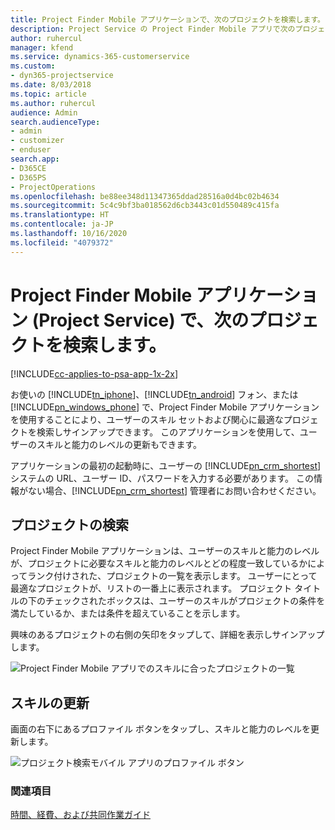 ```yaml
---
title: Project Finder Mobile アプリケーションで、次のプロジェクトを検索します。
description: Project Service の Project Finder Mobile アプリで次のプロジェクトを検索する方法
author: ruhercul
manager: kfend
ms.service: dynamics-365-customerservice
ms.custom:
- dyn365-projectservice
ms.date: 8/03/2018
ms.topic: article
ms.author: ruhercul
audience: Admin
search.audienceType:
- admin
- customizer
- enduser
search.app:
- D365CE
- D365PS
- ProjectOperations
ms.openlocfilehash: be88ee348d11347365ddad28516a0d4bc02b4634
ms.sourcegitcommit: 5c4c9bf3ba018562d6cb3443c01d550489c415fa
ms.translationtype: HT
ms.contentlocale: ja-JP
ms.lasthandoff: 10/16/2020
ms.locfileid: "4079372"
---
```

# <a name="find-your-next-project-with-the-project-finder-mobile-app-project-service"></a>Project Finder Mobile アプリケーション (Project Service) で、次のプロジェクトを検索します。

[!INCLUDE[cc-applies-to-psa-app-1x-2x](../includes/cc-applies-to-psa-app-1x-2x.md)]

お使いの [!INCLUDE[tn_iphone](../includes/tn-iphone.md)]、[!INCLUDE[tn_android](../includes/tn-android.md)] フォン、または [!INCLUDE[pn_windows_phone](../includes/pn-windows-phone.md)] で、Project Finder Mobile アプリケーションを使用することにより、ユーザーのスキル セットおよび関心に最適なプロジェクトを検索しサインアップできます。 このアプリケーションを使用して、ユーザーのスキルと能力のレベルの更新もできます。  
  
 アプリケーションの最初の起動時に、ユーザーの [!INCLUDE[pn_crm_shortest](../includes/pn-crm-shortest.md)] システムの URL、ユーザー ID、パスワードを入力する必要があります。 この情報がない場合、[!INCLUDE[pn_crm_shortest](../includes/pn-crm-shortest.md)] 管理者にお問い合わせください。  
  
## <a name="find-a-project"></a>プロジェクトの検索  
 Project Finder Mobile アプリケーションは、ユーザーのスキルと能力のレベルが、プロジェクトに必要なスキルと能力のレベルとどの程度一致しているかによってランク付けされた、プロジェクトの一覧を表示します。 ユーザーにとって最適なプロジェクトが、リストの一番上に表示されます。 プロジェクト タイトルの下のチェックされたボックスは、ユーザーのスキルがプロジェクトの条件を満たしているか、または条件を超えていることを示します。  
  
 興味のあるプロジェクトの右側の矢印をタップして、詳細を表示しサインアップします。  
  
 ![Project Finder Mobile アプリでのスキルに合ったプロジェクトの一覧](../psa/media/project-service-project-finder-list.png "Project Finder Mobile アプリでのスキルに合ったプロジェクトの一覧")  
  
## <a name="update-your-skills"></a>スキルの更新  
 画面の右下にあるプロファイル ボタンをタップし、スキルと能力のレベルを更新します。  
  
 ![プロジェクト検索モバイル アプリのプロファイル ボタン](../psa/media/project-service-project-finder-profile.png "プロジェクト検索モバイル アプリのプロファイル ボタン")  
  
### <a name="see-also"></a>関連項目  
 [時間、経費、および共同作業ガイド](../psa/time-expense-collaboration-guide.md)
